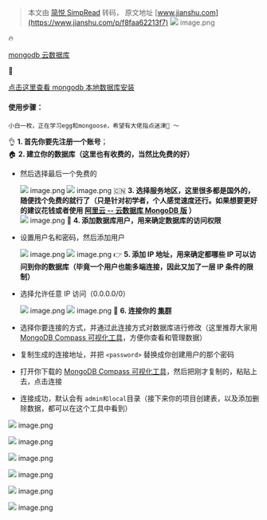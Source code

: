> 本文由 [简悦 SimpRead](http://ksria.com/simpread/) 转码， 原文地址 [www.jianshu.com](https://www.jianshu.com/p/f8faa62213f7) ![](http://upload-images.jianshu.io/upload_images/16535515-21d910de2d84fbc0.png) image.png

🔥

[mongodb 云数据库](https://links.jianshu.com/go?to=https%3A%2F%2Fcloud.mongodb.com%2F)

🌟

[点击这里查看 mongodb 本地数据库安装](https://www.jianshu.com/p/93835487fd2f)

#### 使用步骤：

`小白一枚，正在学习egg和mongoose，希望有大佬指点迷津🙏 ～`

👌 **1. 首先你要先注册一个账号**；  
🏠 **2. 建立你的数据库（这里也有收费的，当然比免费的好）**

*   然后选择最后一个免费的  
    
    ![](http://upload-images.jianshu.io/upload_images/16535515-3e5c137f06a62904.png) image.png ![](http://upload-images.jianshu.io/upload_images/16535515-aeacfdc31f399b25.png) image.png 🇨🇳 **3. 选择服务地区，这里很多都是国外的，随便找个免费的就行了（只是针对初学者，个人感觉速度还行。如果想要更好的建议花钱或者使用 [阿里云 -- 云数据库 MongoDB 版](https://links.jianshu.com/go?to=https%3A%2F%2Fwww.aliyun.com%2Fproduct%2Fmongodb%3Fspm%3D5176.21213303.778269.3.47f43edakSZGUG%26scm%3D20140722.S_card%40%40%25E5%258D%25A1%25E7%2589%2587%40%40125._.ID_card%40%40%25E5%258D%25A1%25E7%2589%2587%40%40125-RL_mongodb-OR_ser-V_2-P0_0) ）**  
    ![](http://upload-images.jianshu.io/upload_images/16535515-580adc3abc0edd5e.png) image.png 🚶 **4. 添加数据库用户，用来确定数据库的访问权限**
    
*   设置用户名和密码，然后添加用户  
    
    ![](http://upload-images.jianshu.io/upload_images/16535515-91ef89cd379f0177.png) image.png ![](http://upload-images.jianshu.io/upload_images/16535515-ec75a373d7bd15dc.png) image.png 👉 **5. 添加 IP 地址，用来确定都哪些 IP 可以访问到你的数据库（毕竟一个用户也能多端连接，因此又加了一层 IP 条件的限制）**
    
*   选择允许任意 IP 访问（0.0.0.0/0）  
    
    ![](http://upload-images.jianshu.io/upload_images/16535515-7f24f9e3d8c3a5d0.png) image.png ![](http://upload-images.jianshu.io/upload_images/16535515-49481dc4d1d464a5.png) image.png 🔗 **6. 连接你的 [集群](https://links.jianshu.com/go?to=https%3A%2F%2Fwww.zhihu.com%2Fquestion%2F20004877%2Fanswer%2F393868688)**
    
*   选择你要连接的方式，并通过此连接方式对数据库进行修改（这里推荐大家用 [MongoDB Compass 可视化工具](https://links.jianshu.com/go?to=https%3A%2F%2Fwww.mongodb.com%2Ftry%2Fdownload%2Fcompass)，方便你查看和管理数据）
    
*   复制生成的连接地址，并把 `<password>` 替换成你创建用户的那个密码
    
*   打开你下载的 [MongoDB Compass 可视化工具](https://links.jianshu.com/go?to=https%3A%2F%2Fwww.mongodb.com%2Ftry%2Fdownload%2Fcompass)，然后把刚才复制的，粘贴上去，点击连接
    
*   连接成功，默认会有 `admin和local`目录（接下来你的项目创建表，以及添加删除数据，都可以在这个工具中看到）
    

![](http://upload-images.jianshu.io/upload_images/16535515-d97614b8bbeed1a5.png) image.png

![](http://upload-images.jianshu.io/upload_images/16535515-1e13c35ed1867df5.png) image.png

![](http://upload-images.jianshu.io/upload_images/16535515-2a04809aff50400a.png) image.png

![](http://upload-images.jianshu.io/upload_images/16535515-7c805f1cc4765a92.png) image.png

![](http://upload-images.jianshu.io/upload_images/16535515-ef8dd8f6bbb72681.png) image.png

![](http://upload-images.jianshu.io/upload_images/16535515-63b5d46e57d604df.png) image.png